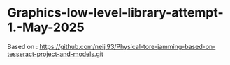 # Graphics-low-level-library-attempt-1.-May-2025
Based on : https://github.com/neiji93/Physical-tore-jamming-based-on-tesseract-project-and-models.git
